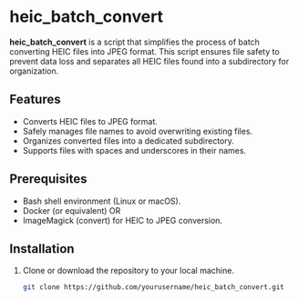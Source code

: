 # heic_batch_convert

**heic_batch_convert** is a script that simplifies the process of batch converting HEIC files into JPEG format. This script ensures file safety to prevent data loss and separates all HEIC files found into a subdirectory for organization.

## Features

- Converts HEIC files to JPEG format.
- Safely manages file names to avoid overwriting existing files.
- Organizes converted files into a dedicated subdirectory.
- Supports files with spaces and underscores in their names.

## Prerequisites

- Bash shell environment (Linux or macOS).
- Docker (or equivalent)
  OR
- ImageMagick (convert) for HEIC to JPEG conversion.

## Installation

1. Clone or download the repository to your local machine.

   ```bash
   git clone https://github.com/yourusername/heic_batch_convert.git
   ```
